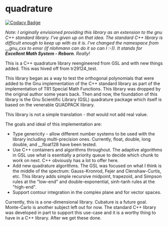 # quadrature

[![Codacy Badge](https://api.codacy.com/project/badge/Grade/5e3495d8c4004bc5a7ec7e25c65a98f8)](https://app.codacy.com/app/emsr/quadrature?utm_source=github.com&utm_medium=referral&utm_content=emsr/quadrature&utm_campaign=Badge_Grade_Dashboard)

<em>Note: I originally envisioned providing this library as an extension to the gnu C++ standard library.
I've given up on that idea. The standard C++ library is difficult enough to keep up with as it is.
I've changed the namespace from __gnu_cxx to emsr (if nlohmann can do it so can I :-)). It stands for <b>Excellent Math System - Reborn</b>. Really!</em>

This is a C++ quadrature library reengineered from GSL and with new things added.  This was hived off from tr29124_test.

This library began as a way to test the orthogonal polynomials that were added to the Gnu implementation of the C++ standard library as part of the implementation of TR1 Special Math Functions.  This library was dropped by the original author some years back.  Then and now, the foundation of this library is the Gnu Scientific Library (GSL) quadrature package which itself is based on the venerable QUADPACK library.

This library is not a simple translation - *that* would not add real value.

The goals and ideal of this implementation are:
- Type genericity - allow different number systems to be used with the library including multi-precision ones.  Currently, float, double, long double, and __float128 have been tested.
- Use C++ containers and algorithms throughout. The adaptive algorithms in GSL use what is esentially a priority queue to decide which chunk to work on next.  C++ obviously has a lot to offer here.
- Add new quadrature algorithms.  The GSL was focused on what I think is the middle of the spectrum: Gauss-Kronrod, Fejer and Clenshaw-Curtis, etc. This library adds simple recursive midpoint, trapezoid, and Simpson rules at the "low-end" and double-exponential, sinh-tanh rules at the "high-end".
- Support contour integration in the complex plane and for vector spaces.

Currently, this is a one-dimensional library.  Cubature is a future goal.  Monte-Carlo is another subject left out for now.  The standard C++ <random> library was developed in part to support this use-case and it is a worthy thing to have in a C++ library.  After we get these done.
